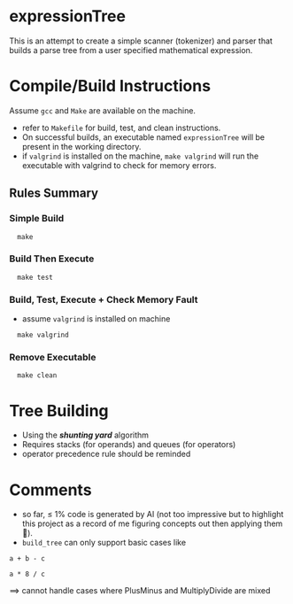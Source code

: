 # expressionTree

This is an attempt to create a simple scanner (tokenizer) and parser that builds a parse tree from a user specified mathematical expression.

# Compile/Build Instructions

Assume `gcc` and `Make` are available on the machine.

- refer to `Makefile` for build, test, and clean instructions.
- On successful builds, an executable named `expressionTree` will be present in the working directory.
- if `valgrind` is installed on the machine, `make valgrind` will run the executable with valgrind to check for memory errors.

## Rules Summary

### Simple Build

```
  make
```

### Build Then Execute

```
  make test
```

### Build, Test, Execute + Check Memory Fault

- assume `valgrind` is installed on machine

```
  make valgrind
```

### Remove Executable

```
  make clean
```

# Tree Building

- Using the **_shunting yard_** algorithm
- Requires stacks (for operands) and queues (for operators)
- operator precedence rule should be reminded

# Comments

- so far, ≤ 1% code is generated by AI (not too impressive but to highlight this project as a record of me figuring concepts out then applying them 🤪).
- `build_tree` can only support basic cases like

`a + b - c`

`a * 8 / c`

==> cannot handle cases where PlusMinus and MultiplyDivide are mixed
